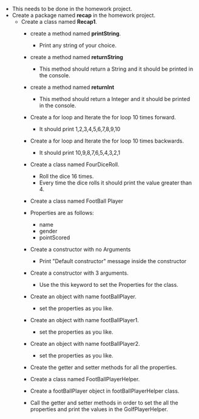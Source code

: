 - This needs to be done in the homework project.
- Create a package named **recap** in the homework project.
  - Create a class named **Recap1**.
    - create a method named **printString**.
      - Print any string of your choice.
    - create a method named **returnString**
      - This method should return a String and it should be printed in the console.
    - create a method named **returnInt**
      - This method should return a Integer and it should be printed in the console.
    - Create a for loop and Iterate the for loop 10 times forward.
      - It should print 1,2,3,4,5,6,7,8,9,10
    - Create a for loop and Iterate the for loop 10 times backwards.
      - It should print 10,9,8,7,6,5,4,3,2,1
    - Create a class named FourDiceRoll.
      - Roll the dice 16 times.
      - Every time the dice rolls it should print the value greater than 4.
    - Create a class named FootBall Player

    - Properties are as follows:
        - name
        - gender
        - pointScored
    -  Create a constructor with no Arguments
        - Print "Default constructor" message inside the constructor
    - Create a constructor with 3 arguments.
        - Use the this keyword to set the Properties for the class.
    -   Create an object with name footBallPlayer.
        - set the properties as you like.
    - Create an object with name footBallPlayer1.
        - set the properties as you like.
    - Create an object with name footBallPlayer2.
        - set the properties as you like.
    -   Create the getter and setter methods for all the properties.
    - Create a class named FootBallPlayerHelper.
    - Create a footBallPlayer object in footBallPlayerHelper class.
    - Call the getter and setter methods in order to set the all the properties and print the values in the GolfPlayerHelper.
